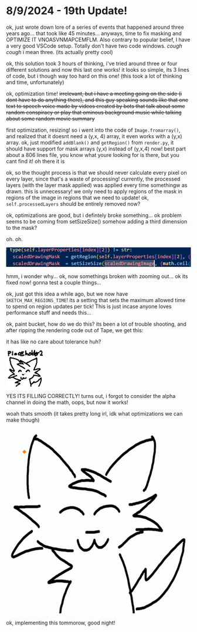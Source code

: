 # 8/9/2024 - 19th Update!

ok, just wrote down lore of a series of events that happened around three years ago... that took like 45 minutes... anyways, time to fix masking and OPTIMIZE IT VNOASVNMAPCEMFLM. Also contrary to popular belief, I have a very good VSCode setup. Totally don't have two code windows. *cough cough* i mean three. (its actually pretty cool)

ok, this solution took 3 hours of thinking, i've tried around three or four different solutions and now this last one works! it looks so simple, its 3 lines of code, but i though way too hard on this one! (this took a lot of thinking and time, unfortunately)

ok, optimization time! ~~irrelevant, but i have a meeting going on the side (i dont have to do anything there), and this guy speaking sounds like that one text to speech voice made by videos created by bots that talk about some random conspiracy or play that ominous background music while talking about some random movie summary~~

first optimization, resizing! so i went into the code of `Image.fromarray()`, and realized that it doesnt need a (y,x, 4) array, it even works with a (y,x) array. ok, just modified `addBlank()` and `getRegion()` from `render.py`, it should have support for mask arrays (y,x) instead of (y,x,4) now! best part about a 806 lines file, you know what youre looking for is there, but you cant find it! oh there it is

ok, so the thought process is that we should never calculate every pixel on every layer, since that's a waste of processing! currently, the processed layers (with the layer mask applied) was applied every time somethingw as drawn. this is unnecessary! we only need to apply regions of the mask in regions of the image in regions that we need to update! ok, `self.processedLayers` should be entirely removed now?

ok, optimizations are good, but i defintely broke something... ok problem seems to be coming from setSizeSize()  somehow adding a third dimension to the mask?

oh. oh.

![hmm](</updatelogs/images/082024/08092024 - 1.png>)

hmm, i wonder why... ok, now somethings broken with zooming out... ok its fixed now! gonna test a couple things...

ok, just got this idea a while ago, but we now have `SKETCH_MAX_REGIONS_TIME`! its a setting that sets the maximum allowed time to spend on region updates per tick! This is just incase anyone loves performance stuff and needs this...

ok, paint bucket, how do we do this? its been a lot of trouble shooting, and after ripping the rendering code out of Tape, we get this: 

it has like no care about tolerance huh?

![huh](</updatelogs/images/082024/08092024 - 2.gif>)

YES ITS FILLING CORRECTLY! turns out, i forgot to consider the alpha channel in doing the math, oops, but now it works!

woah thats smooth (it takes pretty long irl, idk what optimizations we can make though)

![woah](</updatelogs/images/082024/08092024 - 3.gif>)

ok, implementing this tommorow, good night!